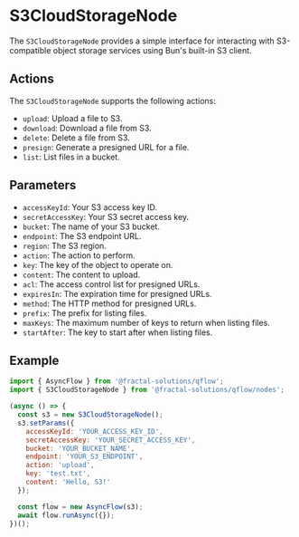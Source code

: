 
# S3CloudStorageNode

The `S3CloudStorageNode` provides a simple interface for interacting with S3-compatible object storage services using Bun's built-in S3 client.

## Actions

The `S3CloudStorageNode` supports the following actions:

- `upload`: Upload a file to S3.
- `download`: Download a file from S3.
- `delete`: Delete a file from S3.
- `presign`: Generate a presigned URL for a file.
- `list`: List files in a bucket.

## Parameters

- `accessKeyId`: Your S3 access key ID.
- `secretAccessKey`: Your S3 secret access key.
- `bucket`: The name of your S3 bucket.
- `endpoint`: The S3 endpoint URL.
- `region`: The S3 region.
- `action`: The action to perform.
- `key`: The key of the object to operate on.
- `content`: The content to upload.
- `acl`: The access control list for presigned URLs.
- `expiresIn`: The expiration time for presigned URLs.
- `method`: The HTTP method for presigned URLs.
- `prefix`: The prefix for listing files.
- `maxKeys`: The maximum number of keys to return when listing files.
- `startAfter`: The key to start after when listing files.

## Example

```javascript
import { AsyncFlow } from '@fractal-solutions/qflow';
import { S3CloudStorageNode } from '@fractal-solutions/qflow/nodes';

(async () => {
  const s3 = new S3CloudStorageNode();
  s3.setParams({
    accessKeyId: 'YOUR_ACCESS_KEY_ID',
    secretAccessKey: 'YOUR_SECRET_ACCESS_KEY',
    bucket: 'YOUR_BUCKET_NAME',
    endpoint: 'YOUR_S3_ENDPOINT',
    action: 'upload',
    key: 'test.txt',
    content: 'Hello, S3!'
  });

  const flow = new AsyncFlow(s3);
  await flow.runAsync({});
})();
```
